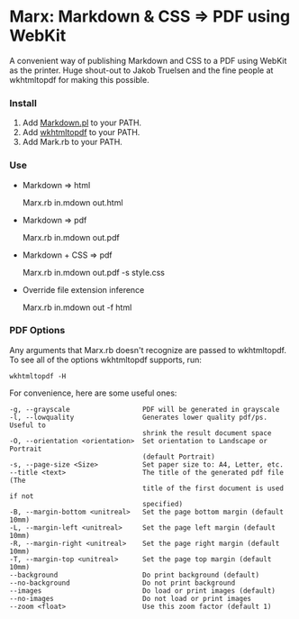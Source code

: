 # Marx: Markdown & CSS => PDF using WebKit

A convenient way of publishing Markdown and CSS to a PDF using WebKit as the printer. Huge shout-out to Jakob Truelsen and the fine people at wkhtmltopdf for making this possible.

### Install

1. Add [Markdown.pl](http://daringfireball.net/projects/markdown/) to your PATH.
2. Add [wkhtmltopdf](http://code.google.com/p/wkhtmltopdf/) to your PATH.
3. Add Mark.rb to your PATH.

### Use

* Markdown => html  

	Marx.rb in.mdown out.html

* Markdown => pdf  
    
	Marx.rb in.mdown out.pdf

* Markdown + CSS => pdf  

    Marx.rb in.mdown out.pdf -s style.css

* Override file extension inference  

    Marx.rb in.mdown out -f html

### PDF Options

Any arguments that Marx.rb doesn't recognize are passed to wkhtmltopdf. To see all of the options wkhtmltopdf supports, run:

	wkhtmltopdf -H

For convenience, here are some useful ones:

	-g, --grayscale                  PDF will be generated in grayscale
	-l, --lowquality                 Generates lower quality pdf/ps. Useful to
	                                 shrink the result document space
	-O, --orientation <orientation>  Set orientation to Landscape or Portrait
	                                 (default Portrait)
	-s, --page-size <Size>           Set paper size to: A4, Letter, etc.
	--title <text>                   The title of the generated pdf file (The
	                                 title of the first document is used if not
	                                 specified)
	-B, --margin-bottom <unitreal>   Set the page bottom margin (default 10mm)
	-L, --margin-left <unitreal>     Set the page left margin (default 10mm)
	-R, --margin-right <unitreal>    Set the page right margin (default 10mm)
	-T, --margin-top <unitreal>      Set the page top margin (default 10mm)
	--background                     Do print background (default)
    --no-background                  Do not print background
    --images                         Do load or print images (default)
    --no-images                      Do not load or print images
    --zoom <float>                   Use this zoom factor (default 1)
